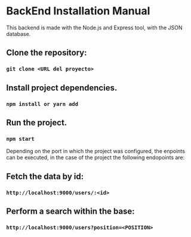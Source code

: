 
# BackEnd Installation Manual

This backend is made with the Node.js and Express tool, with the JSON database.

## Clone the repository:

### `git clone <URL del proyecto>`

## Install project dependencies.

### `npm install or yarn add`

## Run the project.

### `npm start`

Depending on the port in which the project was configured, the enpoints can be executed, in the case of the project the following endopoints are:

## Fetch the data by id:

### `http://localhost:9000/users/:<id>`

## Perform a search within the base:

### `http://localhost:9000/users?position=<POSITION>`

